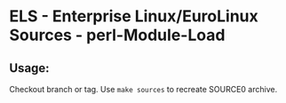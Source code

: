 # ELS - Enterprise Linux/EuroLinux Sources - perl-Module-Load
 
## Usage:
  Checkout branch or tag. Use `make sources` to recreate  SOURCE0 archive.
